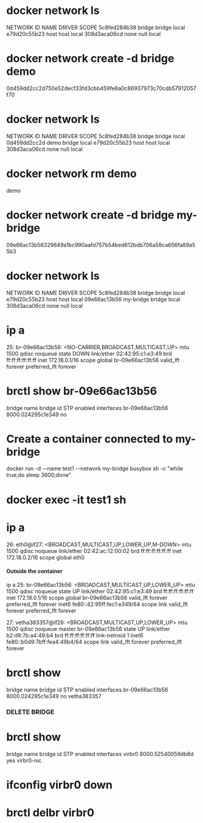 

# docker network ls
NETWORK ID          NAME                DRIVER              SCOPE
5c8fed284b38        bridge              bridge              local
e79d20c55b23        host                host                local
308d3aca06cd        none                null                local

# docker network create -d bridge demo
0d459dd2cc2d750e52decf33fd3cbb459fe6a0c86937973c70cdb57912057f70

# docker network ls
NETWORK ID          NAME                DRIVER              SCOPE
5c8fed284b38        bridge              bridge              local
0d459dd2cc2d        demo                bridge              local
e79d20c55b23        host                host                local
308d3aca06cd        none                null                local



# docker network rm demo
demo

# docker network create -d bridge my-bridge
09e66ac13b56329849a1bc990aafd757b54bed612bdb706a58ca656fa89a55b3

# docker network ls
NETWORK ID          NAME                DRIVER              SCOPE
5c8fed284b38        bridge              bridge              local
e79d20c55b23        host                host                local
09e66ac13b56        my-bridge           bridge              local
308d3aca06cd        none                null                local


# ip a
25: br-09e66ac13b56: <NO-CARRIER,BROADCAST,MULTICAST,UP> mtu 1500 qdisc noqueue state DOWN
    link/ether 02:42:95:c1:e3:49 brd ff:ff:ff:ff:ff:ff
    inet 172.18.0.1/16 scope global br-09e66ac13b56
       valid_lft forever preferred_lft forever
       
 
# brctl show br-09e66ac13b56
bridge name     bridge id               STP enabled     interfaces
br-09e66ac13b56         8000.024295c1e349       no



# Create a container connected to my-bridge
docker run -d --name test1 --network my-bridge busybox sh -c "while true;do sleep 3600;done"

# docker exec -it test1 sh

# ip a
26: eth0@if27: <BROADCAST,MULTICAST,UP,LOWER_UP,M-DOWN> mtu 1500 qdisc noqueue
    link/ether 02:42:ac:12:00:02 brd ff:ff:ff:ff:ff:ff
    inet 172.18.0.2/16 scope global eth0

#### Outside the container
ip a
25: br-09e66ac13b56: <BROADCAST,MULTICAST,UP,LOWER_UP> mtu 1500 qdisc noqueue state UP
    link/ether 02:42:95:c1:e3:49 brd ff:ff:ff:ff:ff:ff
    inet 172.18.0.1/16 scope global br-09e66ac13b56
       valid_lft forever preferred_lft forever
    inet6 fe80::42:95ff:fec1:e349/64 scope link
       valid_lft forever preferred_lft forever
       
27: vetha383357@if26: <BROADCAST,MULTICAST,UP,LOWER_UP> mtu 1500 qdisc noqueue master br-09e66ac13b56 state UP
    link/ether b2:d9:7b:a4:49:b4 brd ff:ff:ff:ff:ff:ff link-netnsid 1
    inet6 fe80::b0d9:7bff:fea4:49b4/64 scope link
       valid_lft forever preferred_lft forever


# brctl show
bridge name     bridge id               STP enabled     interfaces
br-09e66ac13b56         8000.024295c1e349       no              vetha383357






### DELETE BRIDGE

# brctl show
bridge name     bridge id               STP enabled     interfaces
virbr0          8000.52540059db8d       yes             virbr0-nic

# ifconfig virbr0 down
# brctl delbr virbr0









